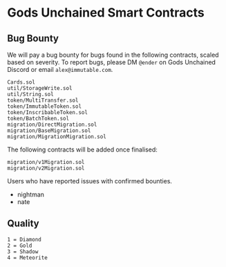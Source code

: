 
# Gods Unchained Smart Contracts

## Bug Bounty

We will pay a bug bounty for bugs found in the following contracts, scaled based on severity. To report bugs, please DM ```@ender``` on Gods Unchained Discord or email ```alex@immutable.com```.

```
Cards.sol
util/StorageWrite.sol
util/String.sol
token/MultiTransfer.sol
token/ImmutableToken.sol
token/InscribableToken.sol
token/BatchToken.sol
migration/DirectMigration.sol
migration/BaseMigration.sol
migration/MigrationMigration.sol
```

The following contracts will be added once finalised:

```
migration/v1Migration.sol
migration/v2Migration.sol
```

Users who have reported issues with confirmed bounties. 

- nightman
- nate

## Quality

```
1 = Diamond
2 = Gold
3 = Shadow
4 = Meteorite
```
